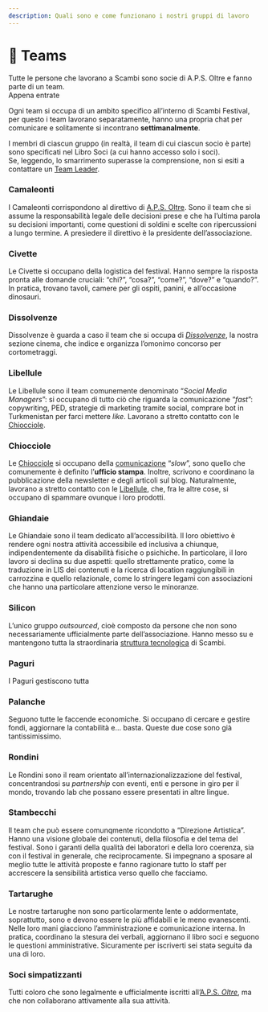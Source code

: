 ```yaml
---
description: Quali sono e come funzionano i nostri gruppi di lavoro
---
```


# 🙋 Teams

Tutte le persone che lavorano a Scambi sono socie di A.P.S. Oltre e fanno parte di un team.\
Appena entrate

Ogni team si occupa di un ambito specifico all’interno di Scambi Festival, per questo i team lavorano separatamente, hanno una propria chat per comunicare e solitamente si incontrano **settimanalmente**.

I membri di ciascun gruppo (in realtà, il team di cui ciascun socio è parte) sono specificati nel Libro Soci (a cui hanno accesso solo i soci).\
Se, leggendo, lo smarrimento superasse la comprensione, non si esiti a contattare un [Team Leader](base-knowledge/teams/team-leaders.md).



### Camaleonti

I Camaleonti corrispondono al direttivo di [A.P.S. Oltre](associazione/). Sono il team che si assume la responsabilità legale delle decisioni prese e che ha l’ultima parola su decisioni importanti, come questioni di soldini e scelte con ripercussioni a lungo termine. A presiedere il direttivo è lə presidente dell’associazione.

### Civette

Le Civette si occupano della logistica del festival. Hanno sempre la risposta pronta alle domande cruciali: “chi?”, “cosa?”, “come?”, “dove?” e “quando?”. In pratica, trovano tavoli, camere per gli ospiti, panini, e all’occasione dinosauri.

### Dissolvenze

Dissolvenze è guarda a caso il team che si occupa di [_Dissolvenze_](https://scambi.org/dissolvenze), la nostra sezione cinema, che indice e organizza l’omonimo concorso per cortometraggi.

### Libellule

Le Libellule sono il team comunemente denominato “_Social Media Managers_”: si occupano di tutto ciò che riguarda la comunicazione “_fast_”: copywriting, PED, strategie di marketing tramite social, comprare bot in Turkmenistan per farci mettere _like_. Lavorano a stretto contatto con le [Chiocciole](./#chiocciole).

### Chiocciole

Le [Chiocciole](comunicazione/) si occupano della [comunicazione](comunicazione/) “_slow_”, sono quello che comunemente è definito l’**ufficio stampa**. Inoltre, scrivono e coordinano la pubblicazione della newsletter e degli articoli sul blog. Naturalmente, lavorano a stretto contatto con le [Libellule](./#libellule), che, fra le altre cose, si occupano di spammare ovunque i loro prodotti.

### Ghiandaie

Le Ghiandaie sono il team dedicato all’accessibilità. Il loro obiettivo è rendere ogni nostra attività accessibile ed inclusiva a chiunque, indipendentemente da disabilità fisiche o psichiche. In particolare, il loro lavoro si declina su due aspetti: quello strettamente pratico, come la traduzione in LIS dei contenuti e la ricerca di location raggiungibili in carrozzina e quello relazionale, come lo stringere legami con associazioni che hanno una particolare attenzione verso le minoranze.

### Silicon

L’unico gruppo _outsourced_, cioè composto da persone che non sono necessariamente ufficialmente parte dell’associazione. Hanno messo su e mantengono tutta la straordinaria [struttura tecnologica](base-knowledge/piattaforme-e-strumenti/) di Scambi.

### Paguri

I Paguri gestiscono tutta&#x20;

### Palanche

Seguono tutte le faccende economiche. Si occupano di cercare e gestire fondi, aggiornare la contabilità e… basta. Queste due cose sono già tantissimissimo.&#x20;



### Rondini

Le Rondini sono il ream orientato all’internazionalizzazione del festival, concentrandosi su _partnership_ con eventi, enti e persone in giro per il mondo, trovando lab che possano essere presentati in altre lingue.

### Stambecchi

Il team che può essere comunqmente ricondotto a “Direzione Artistica”. Hanno una visione globale dei contenuti, della filosofia e del tema del festival. Sono i garanti della qualità dei laboratori e della loro coerenza, sia con il festival in generale, che reciprocamente. Si impegnano a sposare al meglio tutte le attività proposte e fanno ragionare tutto lo staff per accrescere la sensibilità artistica verso quello che facciamo.

### Tartarughe

Le nostre tartarughe non sono particolarmente lente o addormentate, soprattutto, sono e devono essere le più affidabili e le meno evanescenti. Nelle loro mani giacciono l’amministrazione e comunicazione interna. In pratica, coordinano la stesura dei verbali, aggiornano il libro soci e seguono le questioni amministrative. Sicuramente per iscriverti sei statə seguitə da una di loro.

### Soci simpatizzanti

Tutti coloro che sono legalmente e ufficialmente iscritti all’[A.P.S. _Oltre_](https://scambi.org/oltre), ma che non collaborano attivamente alla sua attività.

